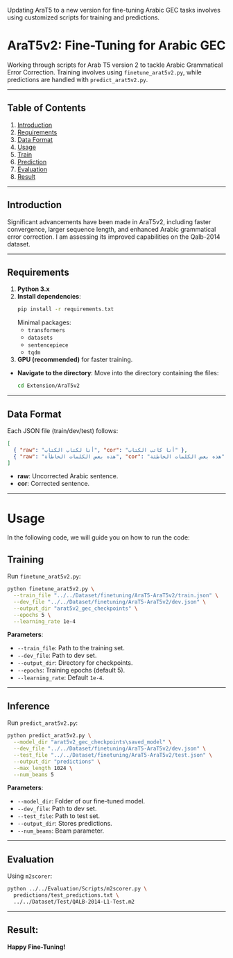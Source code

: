 Updating AraT5 to a new version for fine-tuning Arabic GEC tasks involves using customized scripts for training and predictions.
# AraT5v2: Fine-Tuning for Arabic GEC
Working through scripts for Arab T5 version 2 to tackle Arabic Grammatical Error Correction. Training involves using `finetune_arat5v2.py`, while predictions are handled with `predict_arat5v2.py`.

---

## Table of Contents
1. [Introduction](#introduction)
2. [Requirements](#requirements)
3. [Data Format](#data-format)
4. [Usage](#usage)
5. [Train](#training)
6. [Prediction](#prediction)
7. [Evaluation](#evaluation)
8. [Result](#result)

---

## Introduction

Significant advancements have been made in AraT5v2, including faster convergence, larger sequence length, and enhanced Arabic grammatical error correction. I am assessing its improved capabilities on the Qalb-2014 dataset.

---

## Requirements

1. **Python 3.x**
2. **Install dependencies**:
   ```bash
   pip install -r requirements.txt
   ```
   Minimal packages:
   - `transformers`
   - `datasets`
   - `sentencepiece`
   - `tqdm`
3. **GPU (recommended)** for faster training.
- **Navigate to the directory**: Move into the directory containing the files:
  ```bash
  cd Extension/AraT5v2
   ```
---

## Data Format

Each JSON file (train/dev/test) follows:
```json
[
  { "raw": "أنا لكتاب الكتاب", "cor": "أنا كاتب الكتاب" },
  { "raw": "هذه بعض الكلمات الخاطأة", "cor": "هذه بعض الكلمات الخاطئة" }
]
```
- **raw**: Uncorrected Arabic sentence.
- **cor**: Corrected sentence.

---
# Usage
In the following code, we will guide you on how to run the code:
## Training

Run `finetune_arat5v2.py`:
```bash
python finetune_arat5v2.py \
  --train_file "../../Dataset/finetuning/AraT5-AraT5v2/train.json" \
  --dev_file "../../Dataset/finetuning/AraT5-AraT5v2/dev.json" \
  --output_dir "arat5v2_gec_checkpoints" \
  --epochs 5 \
  --learning_rate 1e-4
```

**Parameters**:
- `--train_file`: Path to the training set.
- `--dev_file`: Path to dev set.
- `--output_dir`: Directory for checkpoints.
- `--epochs`: Training epochs (default 5).
- `--learning_rate`: Default `1e-4`.

---

## Inference

Run `predict_arat5v2.py`:
```bash
python predict_arat5v2.py \
  --model_dir "arat5v2_gec_checkpoints\saved_model" \
  --dev_file "../../Dataset/finetuning/AraT5-AraT5v2/dev.json" \
  --test_file "../../Dataset/finetuning/AraT5-AraT5v2/test.json" \
  --output_dir "predictions" \
  --max_length 1024 \
  --num_beams 5
```

**Parameters**:
- `--model_dir`: Folder of our fine-tuned model.
- `--dev_file`: Path to dev set.
- `--test_file`: Path to test set.
- `--output_dir`: Stores predictions.
- `--num_beams`: Beam parameter.

---

## Evaluation

Using `m2scorer`:
```bash
python ../../Evaluation/Scripts/m2scorer.py \
  predictions/test_predictions.txt \
  ../../Dataset/Test/QALB-2014-L1-Test.m2
```

---

## Result:


**Happy Fine-Tuning!**

